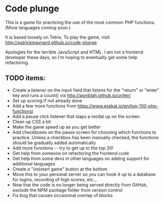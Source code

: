 # Code plunge

This is a game for practicing the use of the most common PHP functions. (More languages coming soon.)

It is based loosely on Tetris. To play the game, visit http://patrickmaynard.github.io/code-plunge 

Apologies for the terrible JavaScript and HTML. I am not a frontend developer these days, so I'm hoping to eventually get some help refactoring.

## TODO items:

* Create a listener on the input field that listens for the "return" or "enter" key and runs a count() via http://asmblah.github.io/uniter/
* Set up scoring if not already done
* Add a few more functions from https://www.exakat.io/en/top-100-php-functions/
* Add a pause click listener that slaps a modal up on the screen
* Clean up CSS a bit
* Make the game speed up as you get better
* Add checkboxes on the pause screen for choosing which functions to practice. Unless a checkbox has been manually checked, the functions should be gradually added automatically
* Add more functions -- try to get up to the top 20!
* Get help from someone on refactoring the frontend code
* Get help from some devs in other languages on adding support for additional languages
* Create a "(re)start game" button at the bottom
* Move this to your personal server so you can hook it up to a database for logins, recording of high scores, etc.,.
* Now that the code is no longer being served directly from GitHub, exclude the NPM package folder from version control
* Fix bug that causes occasional overlap of blocks